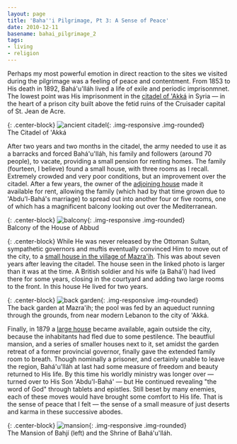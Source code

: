 ```yaml
---
layout: page
title: 'Baha''i Pilgrimage, Pt 3: A Sense of Peace'
date: 2010-12-11
basename: bahai_pilgrimage_2
tags:
- living
- religion
---
```


Perhaps my most powerful emotion in direct reaction to the sites we visited
during the pilgrimage was a feeling of peace and contentment. From 1853 to His
death in 1892, Bah&aacute;'u'll&aacute;h lived a life of exile and periodic
imprisonmnet. The lowest point was His imprisonment in the <a
href="http://www.bahaullah.org/akka/imposing-citadel">citadel of
'Akk&aacute;</a> in Syria &mdash; in the heart of a prison city built above the
fetid ruins of the Cruisader capital of St. Jean de Acre.

{: .center-block}
![ancient citadel](http://lh3.ggpht.com/_mZAPo8ePwc4/TQPiiCB3eSI/AAAAAAAAApc/UovtgBRN0eU/s400/IMG_2148.JPG){: .img-responsive .img-rounded}<br>
The Citadel of 'Akk&aacute;

<!--more-->

After two years and two months in the citadel, the army needed to use it as a
barracks and forced Bah&aacute;'u'll&aacute;h, his family and followers (around
70 people), to vacate, providing a small pension for renting homes. The family
(fourteen, I believe) found a small house, with three rooms as I recall.
Extremely crowded and very poor conditions, but an improvement over the citadel.
After a few years, the owner of the <a
href="http://www.bahaullah.org/akka/hatred-to-admiration">adjoining house</a>
made it available for rent, allowing the family (which had by that time grown
due to 'Abdu'l-Bah&aacute;'s marriage) to spread out into another four or five
rooms, one of which has a magnificent balcony looking out over the
Mediterranean.

{: .center-block}
![balcony](http://lh5.ggpht.com/_mZAPo8ePwc4/TQPiz8U-75I/AAAAAAAAApg/KdqmLoruXnQ/s400/IMG_2172.JPG){: .img-responsive .img-rounded}<br>
Balcony of the House of Abbud

{: .center-block} While He was never released by the Ottoman Sultan, sympathetic
governors and muftis eventually convinced Him to move out of the city, to a <a
href="http://www.bahaullah.org/mazraih/mansion-mazraih">small house in the
village of Mazra'ih</a>. This was about seven years after leaving the citadel.
The house seen in the linked photo is larger than it was at the time. A British
soldier and his wife (a Bah&aacute;'&iacute;) had lived there for some years,
closing in the courtyard and adding two large rooms to the front. In this house
He lived for two years.

{: .center-block}
![back garden](http://lh4.ggpht.com/_mZAPo8ePwc4/TQPlMmleNVI/AAAAAAAAApk/P1gCdddXWwc/s400/IMG_2185.JPG){: .img-responsive .img-rounded}<br>
The back garden at Mazra'ih; the pool was fed by an aqueduct running through the grounds, from near modern Lebanon to the city of 'Akk&aacute;.

Finally, in 1879 a <a
href="http://www.bahaullah.org/bahji/recognition-grows">large house</a> became
available, again outside the city, because the inhabitants had fled due to some
pestilence. The beautfiul mansion, and a series of smaller houses next to it,
set amidst the garden retreat of a former provincial governor, finally gave the
extended family room to breath. Though nominally a prisoner, and certainly
unable to leave the region, Bah&aacute;'u'll&aacute;h at last had some measure
of freedom and beauty returned to His life. By this time his worldly ministry
was longer over &mdash; turned over to His Son 'Abdu'l-Bah&aacute;' &mdash; but
He continued revealing "the word of God" through tablets and epistles. Still
beset by many enemies, each of these moves would have brought some comfort to
His life. That is the sense of peace that I felt &mdash; the sense of a small
measure of just deserts and karma in these successive abodes.

{: .center-block}
![mansion](http://lh5.ggpht.com/_mZAPo8ePwc4/TQPliw2qZ1I/AAAAAAAAApo/MoNsYOshhRE/s400/IMG_2365.JPG){: .img-responsive .img-rounded}<br>
The Mansion of Bahj&iacute; (left) and the Shrine of Bah&aacute;'u'll&aacute;h.
